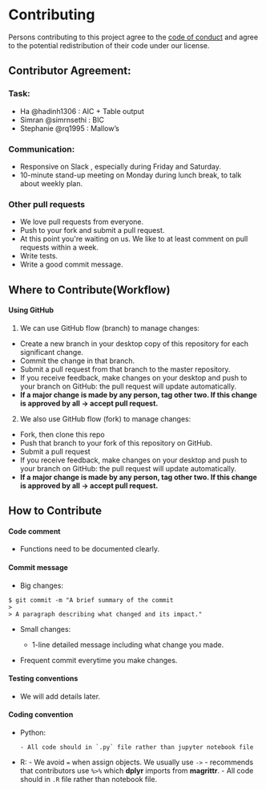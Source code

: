 # Contributing

Persons contributing to this project agree to the [code of conduct](./CONDUCT.md) and agree to the potential redistribution of their code under our license.

## Contributor Agreement: 

### Task:
- Ha @hadinh1306 : AIC + Table output
- Simran @simrnsethi : BIC
- Stephanie @rq1995 : Mallow’s 

### Communication:
- Responsive on Slack , especially during Friday and Saturday. 
- 10-minute stand-up meeting on Monday during lunch break, to talk about weekly plan.

### Other pull requests
- We love pull requests from everyone.
- Push to your fork and submit a pull request.
- At this point you're waiting on us. We like to at least comment on pull requests within a week.
- Write tests.
- Write a good commit message.

## Where to Contribute(Workflow)

#### Using GitHub
1.  We can use GitHub flow (branch) to manage changes:
   - Create a new branch in your desktop copy of this repository for each significant change.
   - Commit the change in that branch.
   - Submit a pull request from that branch to the master repository.
   - If you receive feedback, make changes on your desktop and push to your branch on GitHub: the pull request will update automatically.
   - **If a major change is made by any person, tag other two. If this change is approved by all → accept pull request.**

2.   We also use GitHub flow (fork) to manage changes:
   - Fork, then clone this repo
   - Push that branch to your fork of this repository on GitHub.
   - Submit a pull request
   - If you receive feedback, make changes on your desktop and push to your branch on GitHub: the pull request will update automatically.
   - **If a major change is made by any person, tag other two. If this change is approved by all → accept pull request.**

## How to Contribute

#### Code comment 
- Functions need to be documented clearly.

#### Commit message
- Big changes:
  
```
$ git commit -m "A brief summary of the commit
> 
> A paragraph describing what changed and its impact."
```

-  Small changes:
   - 1-line detailed message including what change you made.

- Frequent commit everytime you make changes.


#### Testing conventions
- We will add details later.

#### Coding convention
- Python:

      - All code should in `.py` file rather than jupyter notebook file
- R:
      - We avoid `=` when assign objects. We usually use `->`
      - recommends that contributors use `%>%` which **dplyr** imports from **magrittr**.
      - All code should in `.R` file rather than notebook file.






